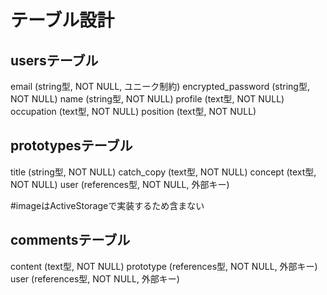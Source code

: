# テーブル設計

## usersテーブル

email (string型, NOT NULL, ユニーク制約) 
encrypted_password (string型, NOT NULL) 
name (string型, NOT NULL) 
profile (text型, NOT NULL) 
occupation (text型, NOT NULL) 
position (text型, NOT NULL)

## prototypesテーブル 

title (string型, NOT NULL) 
catch_copy (text型, NOT NULL) 
concept (text型,  NOT NULL) 
user (references型,  NOT NULL, 外部キー)

#imageはActiveStorageで実装するため含まない

## commentsテーブル

content (text型,  NOT NULL) 
prototype (references型, NOT NULL, 外部キー) 
user (references型, NOT NULL, 外部キー)




